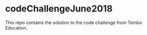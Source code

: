 # codeChallengeJune2018
This repo contains the solution to the code challenge from Tembo Education.
